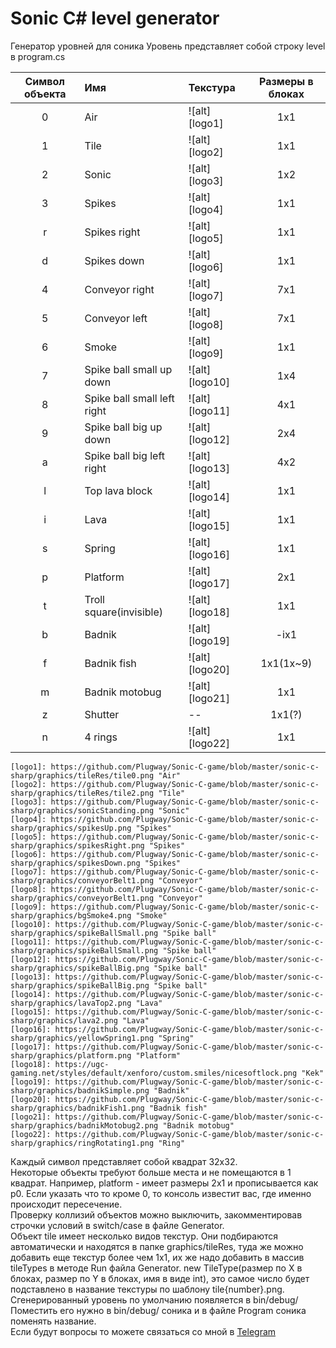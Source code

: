 # Sonic C# level generator
Генератор уровней для соника
Уровень представляет собой строку level в program.cs  
  
| Символ объекта| Имя                           | Текстура      | Размеры в блоках  |  
|:-------------:|:-----------------             |:--------      |:-----------------:|  
| 0             | Air                           |![alt][logo1]  |1x1                |  
| 1             | Tile                          |![alt][logo2]  |1x1                |  
| 2             | Sonic                         |![alt][logo3]  |1x2                |  
| 3             | Spikes                        |![alt][logo4]  |1x1                |  
| r             | Spikes right                  |![alt][logo5]  |1x1                |  
| d             | Spikes down                   |![alt][logo6]  |1x1                |  
| 4             | Conveyor right                |![alt][logo7]  |7x1                |  
| 5             | Conveyor left                 |![alt][logo8]  |7x1                |  
| 6             | Smoke                         |![alt][logo9]  |1x1                |  
| 7             | Spike ball small up down      |![alt][logo10] |1x4                |  
| 8             | Spike ball small left right   |![alt][logo11] |4x1                |  
| 9             | Spike ball big up down        |![alt][logo12] |2x4                |  
| a             | Spike ball big left right     |![alt][logo13] |4x2                |  
| l             | Top lava block                |![alt][logo14] |1x1                |  
| i             | Lava                          |![alt][logo15] |1x1                |  
| s             | Spring                        |![alt][logo16] |1x1                |  
| p             | Platform                      |![alt][logo17] |2x1                |  
| t             | Troll square(invisible)       |![alt][logo18] |1x1                |  
| b             | Badnik                        |![alt][logo19] |-ix1               |  
| f             | Badnik fish                   |![alt][logo20] |1x1(1x~9)          |  
| m             | Badnik motobug                |![alt][logo21] |1x1                |  
| z             | Shutter                       |--             |1x1(?)             |  
| n             | 4 rings                       |![alt][logo22] |1x1                |  
  
    [logo1]: https://github.com/Plugway/Sonic-C-game/blob/master/sonic-c-sharp/graphics/tileRes/tile0.png "Air"  
    [logo2]: https://github.com/Plugway/Sonic-C-game/blob/master/sonic-c-sharp/graphics/tileRes/tile2.png "Tile"  
    [logo3]: https://github.com/Plugway/Sonic-C-game/blob/master/sonic-c-sharp/graphics/sonicStanding.png "Sonic"  
    [logo4]: https://github.com/Plugway/Sonic-C-game/blob/master/sonic-c-sharp/graphics/spikesUp.png "Spikes"  
    [logo5]: https://github.com/Plugway/Sonic-C-game/blob/master/sonic-c-sharp/graphics/spikesRight.png "Spikes"  
    [logo6]: https://github.com/Plugway/Sonic-C-game/blob/master/sonic-c-sharp/graphics/spikesDown.png "Spikes"  
    [logo7]: https://github.com/Plugway/Sonic-C-game/blob/master/sonic-c-sharp/graphics/conveyorBelt1.png "Conveyor"  
    [logo8]: https://github.com/Plugway/Sonic-C-game/blob/master/sonic-c-sharp/graphics/conveyorBelt1.png "Conveyor"  
    [logo9]: https://github.com/Plugway/Sonic-C-game/blob/master/sonic-c-sharp/graphics/bgSmoke4.png "Smoke"  
    [logo10]: https://github.com/Plugway/Sonic-C-game/blob/master/sonic-c-sharp/graphics/spikeBallSmall.png "Spike ball"  
    [logo11]: https://github.com/Plugway/Sonic-C-game/blob/master/sonic-c-sharp/graphics/spikeBallSmall.png "Spike ball"  
    [logo12]: https://github.com/Plugway/Sonic-C-game/blob/master/sonic-c-sharp/graphics/spikeBallBig.png "Spike ball"  
    [logo13]: https://github.com/Plugway/Sonic-C-game/blob/master/sonic-c-sharp/graphics/spikeBallBig.png "Spike ball"  
    [logo14]: https://github.com/Plugway/Sonic-C-game/blob/master/sonic-c-sharp/graphics/lavaTop2.png "Lava"  
    [logo15]: https://github.com/Plugway/Sonic-C-game/blob/master/sonic-c-sharp/graphics/lava2.png "Lava"  
    [logo16]: https://github.com/Plugway/Sonic-C-game/blob/master/sonic-c-sharp/graphics/yellowSpring1.png "Spring"  
    [logo17]: https://github.com/Plugway/Sonic-C-game/blob/master/sonic-c-sharp/graphics/platform.png "Platform"  
    [logo18]: https://ugc-gaming.net/styles/default/xenforo/custom.smiles/nicesoftlock.png "Kek"  
    [logo19]: https://github.com/Plugway/Sonic-C-game/blob/master/sonic-c-sharp/graphics/badnikSimple.png "Badnik"  
    [logo20]: https://github.com/Plugway/Sonic-C-game/blob/master/sonic-c-sharp/graphics/badnikFish1.png "Badnik fish"  
    [logo21]: https://github.com/Plugway/Sonic-C-game/blob/master/sonic-c-sharp/graphics/badnikMotobug2.png "Badnik motobug"  
    [logo22]: https://github.com/Plugway/Sonic-C-game/blob/master/sonic-c-sharp/graphics/ringRotating1.png "Ring"  
Каждый символ представляет собой квадрат 32х32.  
Некоторые объекты требуют больше места и не помещаются в 1 квадрат. Например, platform - имеет размеры 2х1 и прописывается как p0. Если указать что то кроме 0, то консоль известит вас, где именно происходит пересечение.  
Проверку коллизий объектов можно выключить, закомментировав строчки условий в switch/case в файле Generator.  
Объект tile имеет несколько видов текстур. Они подбираются автоматически и находятся в папке graphics/tileRes, туда же можно добавить еще текстур более чем 1х1, их же надо добавить в массив tileTypes в методе Run файла Generator. new TileType(размер по Х в блоках, размер по Y в блоках, имя в виде int), это самое число будет подставлено в название текстуры по шаблону tile{number}.png.  
Сгенерированный уровень по умолчанию появляется в bin/debug/  
Поместить его нужно в bin/debug/ соника и в файле Program соника поменять название.  
Если будут вопросы то можете связаться со мной в [Telegram](https://t.me/Plugway "Plugway")  
